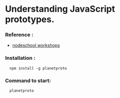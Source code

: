 # Understanding JavaScript prototypes.

### Reference :
  - [nodeschool workshops](http://nodeschool.io/#workshopper-list)

### Installation :
```
  npm install -g planetproto
```

### Command to start:
```
  planetproto
```
